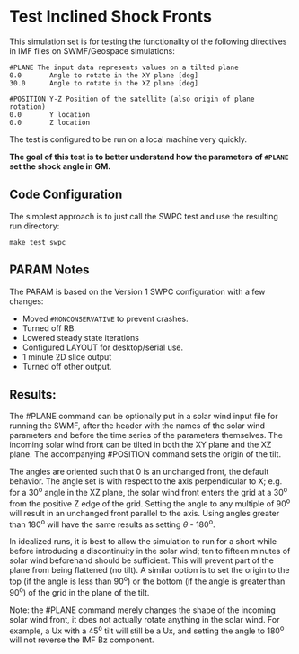 # Test Inclined Shock Fronts

This simulation set is for testing the functionality of the following
directives in IMF files on SWMF/Geospace simulations:

```
#PLANE The input data represents values on a tilted plane
0.0    	  Angle to rotate in the XY plane [deg]
30.0   	  Angle to rotate in the XZ plane [deg]

#POSITION Y-Z Position of the satellite (also origin of plane rotation)
0.0 	  Y location
0.0 	  Z location
```

The test is configured to be run on a local machine very quickly.

**The goal of this test is to better understand how the parameters of
`#PLANE` set the shock angle in GM.**

## Code Configuration
The simplest approach is to just call the SWPC test and use the resulting
run directory:

`make test_swpc`

## PARAM Notes
The PARAM is based on the Version 1 SWPC configuration with a few changes:

- Moved `#NONCONSERVATIVE` to prevent crashes.
- Turned off RB.
- Lowered steady state iterations
- Configured LAYOUT for desktop/serial use.
- 1 minute 2D slice output
- Turned off other output.

## Results:
The #PLANE command can be optionally put in a solar wind input file for
running the SWMF, after the header with the names of the solar wind
parameters and before the time series of the parameters themselves. The
incoming solar wind front can be tilted in both the XY plane and the XZ
plane. The accompanying #POSITION command sets the origin of the tilt. 


The angles are oriented such that 0 is an unchanged front, the default
behavior. The angle set is with respect to the axis perpendicular to X;
e.g. for a 30<sup>o</sup> angle in the XZ plane, the solar wind front enters
the grid at a 30<sup>o</sup> from the positive Z edge of the grid. Setting the
angle to any multiple of 90<sup>o</sup> will result in an unchanged front
parallel to the axis. Using angles greater than 180<sup>o</sup> will have the
same results as setting $\theta$ - 180<sup>o</sup>.

In idealized runs, it is best to allow the simulation to run for a
short while before introducing a discontinuity in the solar wind; ten
to fifteen minutes of solar wind beforehand should be sufficient. This
will prevent part of the plane from being flattened (no tilt). A similar
option is to set the origin to the top (if the angle is less than
90<sup>o</sup>) or the bottom (if the angle is greater than 90<sup>o</sup>)
of the grid in the plane of the tilt.

Note: the #PLANE command merely changes the shape of the incoming
solar wind front, it does not actually rotate anything in the solar wind.
For example, a Ux with a 45<sup>o</sup> tilt will still be a Ux, and setting
the angle to 180<sup>o</sup> will not reverse the IMF Bz component.